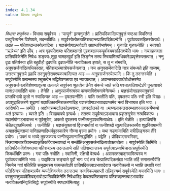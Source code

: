 ```yaml
---
index: 4.1.34
sutra: विभाषा सपूर्वस्य

---
```

_विभाषा सपूर्वस्य_ - विभाषा सपूर्वस्य । 'पत्युर्न' इत्यनुवर्तते । प्रातिपदिकादित्यनुवृत्तं षष्टआ विपरिणतं पत्युरित्यनेन विशेष्यते, तदन्तविधिः । सपूर्वस्येत्येतत्पतिशब्दान्तप्रातिपदिकेऽन्वेति । पूर्वावयवसहितस्येत्यर्थः । तदाह — पतिशब्दान्तस्येत्यादिना । यज्ञसंयोगाऽभावेऽपि अप्राप्तविभाषेयम् । गृहपतिः गृहपत्नीति । नत्वपक्षे 'ऋन्नेभ्य' इति ङीप् । अत्र गृहपतिशब्दः पतिशब्दान्तो गृहशब्दात्मकपूर्वावयवसहितश्चेति भावः । नचग्रहणवता प्रातिपदिकेने॑ति निषेधः शङ्क्यः,शूद्रा चामहत्पूर्वा॑ इति लिङ्गेन तस्य स्त्रियामित्यधिकारेऽप्रवृत्तेरुक्तत्वात् । ननु दृढः पतिर्यस्या इति बहुव्रीहौ दृढपतिः दृढपत्नीति नत्वविकल्प इष्यते, स तु न संभवति, अनुपसर्जना॑दित्यधिकारात्, पतिशब्दस्यात्रोपसर्जनत्वात् । नच अनुपसर्जनादिति नात्र संबध्यते इति वाच्यम्, उत्तरत्रानुवृत्तये इहापि तदनुवृत्तेरावश्यकत्वादित्यत आह — अनुपसर्जनस्येत्यादि । किं तु तदन्तस्येति । सपूर्वस्येति पत्यन्तस्य श्चुतत्वेन तद्विशेषणताया एव न्याय्यत्वात् । अवान्तरवाक्यार्थबोधोत्तरमेव अनुपसर्जनत्वविशेषणप्रवृत्त्या तत्काले सपूर्वस्य श्रुतत्वेन तेनैव संबन्धे जाते सति पश्चात्पतिशब्देऽपि पुनव्र्यापारे मानाऽभावादिति भावः । तेनेति । अनुपसर्जनत्वस्य पत्यन्तविशेषणत्वेनेत्यर्थः । यज्ञसंयोगग्रहणमनुवर्त्त्य प्राप्तविभाषो कुतो न स्यादित्यत आह — वृषलपत्नीति । पाति रक्षतीति पतिः, वृषलस्य पतिः स्त्री इति विग्रहः । अपशूद्राधिकरणे शूद्राणां यज्ञाधिकारनिराकरणादिह यज्ञसंयोगाऽभावादप्राप्तमेव नत्वं विभाष्यत इति भावः । आक्षिपति — अथेति । आक्षेपारम्भद्योतकोऽथशब्दः, प्रश्नद्योतको वा ।मह्गलानन्तरारम्भप्रश्नकार्त्स्न्येष्वथो अत॑ इत्यमरः । व्यस्ते इति । विग्रहवाक्ये इत्यर्थः । ततश्च सपूर्वत्वाऽडभावान्न प्रकृतसूत्रेण नत्वविकल्पः । यज्ञसंयोगाऽभावाच्च न पूर्वसूत्रेण, अकतो वूषलस्य पत्नीत्यनुपपन्नमित्याक्षेपः । इति चेन्नेति । इत्याक्षिपसि चेन्नैतद्युक्तमित्यर्थः । पत्नीवेति । यज्ञसंयुक्तायां द्विजभार्यायां यः पत्नीशब्दो व्युत्पादितस्तस्यैव शूद्रस्त्रियामपि अयज्ञसंयुक्तायां पाणिग्रहणादिधर्मपुरस्कारेण गौण्या वृत्त्या प्रयोगः । यथा गङ्गायामिति स्त्रीलिङ्गस्य तीरे प्रयोगः । उक्तं च भाष्ये-॒तुषजकस्य पत्नीत्युपमानात्सिद्ध॑मिति । यद्वेति । प्रौढिवादमात्रमिदम्, स्त्रियामाचारक्विबन्तप्रकृतिकक्विबन्तशब्दां न सन्तीतिअनुपसर्जना॑दित्यत्रोक्तात्वेता । सपूर्वस्येति किमिति । प्रातिपदिकविशेषणतया पतिशब्दस्य तदन्तलाभे सति पतिशब्दान्तस्य सपूर्वत्वाऽव्यभिचारात्सपूर्वस्येति किमर्थमिति प्रस्नः । गवां पतिः स्त्रीति । स्वामिनी, रक्षित्री वेत्यर्थः । असमस्तत्वाद्गवामित्यस्य न पूर्वावयवत्वमिति भावः । यद्यपियत्र सङ्घाते पूर्वो भागः पदं तत्र चेत्प्रातिपदिकसंज्ञा भवति तर्हि समासस्यैवे॑ति नियमेन गवां पतिरिति समुदायस्य पत्यन्तत्वेऽपि प्रातिपदिकत्वाऽभावादेवात्र नत्वविकल्पो न भवति तथापि गवां पतिरित्यत्र पतिशब्दस्यैव व्यपदेशिवत्त्वेन तदन्ततया नत्वविकल्पप्राप्तौ तन्निवृत्त्यर्थं सपूर्वस्येति वचनमिति भावः । वस्तुतस्तुव्यपदेशिवद्भावोऽप्रातिपदिकेने॑ति निषेधादिह केवलपतिशब्दस्य पतिशब्दान्तत्वाऽभावादेव नत्वविकल्पनिवृत्तिसिद्धेः सपूर्वस्येति स्पष्टार्थमित्याहुः । 